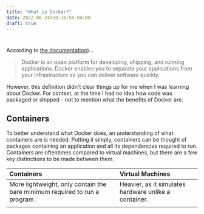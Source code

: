 ```yaml
---
title: "What is Docker?"
date: 2022-06-24T20:16:59-04:00
draft: true
---
```


# 

According to [the documentation](https://docs.docker.com/get-started/overview/))...

> Docker is an open platform for developing, shipping, and running applications. Docker enables you to separate your applications from your infrastructure so you can deliver software quickly.

However, this definition didn't clear things up for me when I was learning about Docker. For context, at the time I had no idea how code was packaged or shipped - not to mention what the benefits of Docker are.



## Containers

To better understand what Docker does, an understanding of what containers are is needed. Putting it simply, containers can be thought of packages containing an application and all its dependencies required to run. Containers are oftentimes compared to virtual machines, but there are a few key distinctions to be made between them.



| Containers                                                                  | Virtual Machines                                      |
|:--------------------------------------------------------------------------- |:----------------------------------------------------- |
| More lightweight, only contain the bare minimum required to run a program . | Heavier, as it simulates hardware unlike a container. |
|                                                                             |                                                       |




